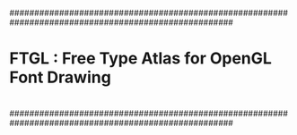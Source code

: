 #####################################################################################################
#																									#
#					FTGL : Free Type Atlas for OpenGL Font Drawing									#
#																									#
#####################################################################################################